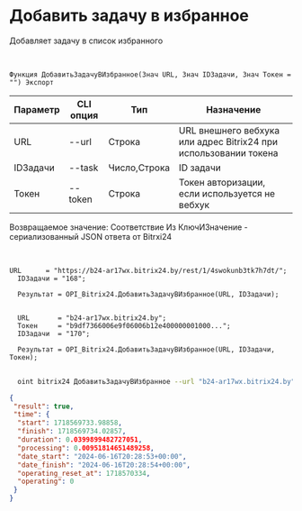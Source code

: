 ﻿---
sidebar_position: 17
---

# Добавить задачу в избранное
 Добавляет задачу в список избранного


<br/>


`Функция ДобавитьЗадачуВИзбранное(Знач URL, Знач IDЗадачи, Знач Токен = "") Экспорт`

  | Параметр | CLI опция | Тип | Назначение |
  |-|-|-|-|
  | URL | --url | Строка | URL внешнего вебхука или адрес Bitrix24 при использовании токена |
  | IDЗадачи | --task | Число,Строка | ID задачи |
  | Токен | --token | Строка | Токен авторизации, если используется не вебхук |

  
  Возвращаемое значение:   Соответствие Из КлючИЗначение - сериализованный JSON ответа от Bitrxi24

<br/>




```bsl title="Пример кода"
URL      = "https://b24-ar17wx.bitrix24.by/rest/1/4swokunb3tk7h7dt/";
  IDЗадачи = "168";
  
  Результат = OPI_Bitrix24.ДобавитьЗадачуВИзбранное(URL, IDЗадачи);
  
  
  URL       = "b24-ar17wx.bitrix24.by";
  Токен     = "b9df7366006e9f06006b12e400000001000...";
  IDЗадачи  = "170";
  
  Результат = OPI_Bitrix24.ДобавитьЗадачуВИзбранное(URL, IDЗадачи, Токен);
```
	


```sh title="Пример команды CLI"
    
  oint bitrix24 ДобавитьЗадачуВИзбранное --url "b24-ar17wx.bitrix24.by" --task "170" --token "b9df7366006e9f06006b12e400000001000..."

```

```json title="Результат"
{
 "result": true,
 "time": {
  "start": 1718569733.98858,
  "finish": 1718569734.02857,
  "duration": 0.0399899482727051,
  "processing": 0.00951814651489258,
  "date_start": "2024-06-16T20:28:53+00:00",
  "date_finish": "2024-06-16T20:28:54+00:00",
  "operating_reset_at": 1718570334,
  "operating": 0
 }
}
```
